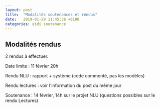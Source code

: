 ```yaml
---
layout: post
title:  "Modalités soutenances et rendus"
date:   2019-01-29 11:45:36 +0100
categories: eidi soutenance
---
```


## Modalités rendus

2 rendus à effectuer.

Date limite : 11 février 20h

Rendu NLU : rapport + système (code commenté, pas les modèles)

Rendu lectures : voir l'information du post du même jour

Soutenance : 14 février, 14h sur le projet NLU (questions possibles sur le rendu Lectures)



